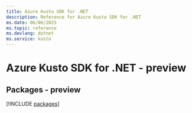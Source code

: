 ```yaml
---
title: Azure Kusto SDK for .NET
description: Reference for Azure Kusto SDK for .NET
ms.date: 06/06/2025
ms.topic: reference
ms.devlang: dotnet
ms.service: kusto
---
```

# Azure Kusto SDK for .NET - preview
## Packages - preview
[!INCLUDE [packages](kusto-index.md)]